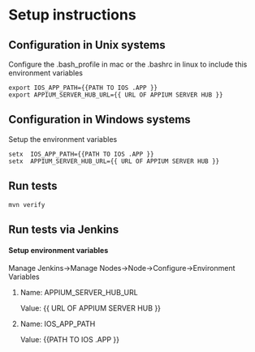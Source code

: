 # Setup instructions 


## Configuration in Unix systems 

Configure the .bash_profile in mac or the .bashrc in linux to include this environment variables 

```console
export IOS_APP_PATH={{PATH TO IOS .APP }}
export APPIUM_SERVER_HUB_URL={{ URL OF APPIUM SERVER HUB }}
```

## Configuration in Windows systems 

Setup the environment variables 

```console
setx  IOS_APP_PATH={{PATH TO IOS .APP }}
setx  APPIUM_SERVER_HUB_URL={{ URL OF APPIUM SERVER HUB }}
```

## Run tests 

```console
mvn verify
```

## Run tests via Jenkins

#### Setup environment variables

Manage Jenkins->Manage Nodes->Node->Configure->Environment Variables

1) Name: APPIUM_SERVER_HUB_URL

   Value: {{ URL OF APPIUM SERVER HUB }}

2) Name: IOS_APP_PATH

   Value: {{PATH TO IOS .APP }}
   


